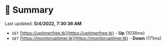 # 📖 Summary
Last updated: **5/4/2022, 7:30:36 AM**

- `GET` [https://uptimerfree.tk](https://uptimerfree.tk) - **Up** (1038ms)
- `GET` [https://monitoruptimer.tk](https://monitoruptimer.tk) - **Down** (171ms)

